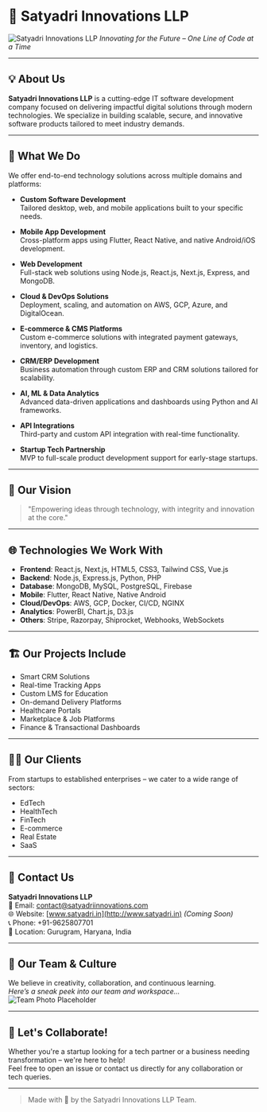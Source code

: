 # 🚀 Satyadri Innovations LLP

![Satyadri Innovations LLP]([https://via.placeholder.com/800x200.png?text=Satyadri+Innovations+LLP+Logo](https://thumbs.dreamstime.com/b/hand-holding-light-bulb-business-digital-marketing-innovation-technology-icons-network-hand-holding-light-bulb-business-138534565.jpg))  
*Innovating for the Future – One Line of Code at a Time*

---

## 💡 About Us

**Satyadri Innovations LLP** is a cutting-edge IT software development company focused on delivering impactful digital solutions through modern technologies. We specialize in building scalable, secure, and innovative software products tailored to meet industry demands.

---

## 🔧 What We Do

We offer end-to-end technology solutions across multiple domains and platforms:

- **Custom Software Development**  
  Tailored desktop, web, and mobile applications built to your specific needs.

- **Mobile App Development**  
  Cross-platform apps using Flutter, React Native, and native Android/iOS development.

- **Web Development**  
  Full-stack web solutions using Node.js, React.js, Next.js, Express, and MongoDB.

- **Cloud & DevOps Solutions**  
  Deployment, scaling, and automation on AWS, GCP, Azure, and DigitalOcean.

- **E-commerce & CMS Platforms**  
  Custom e-commerce solutions with integrated payment gateways, inventory, and logistics.

- **CRM/ERP Development**  
  Business automation through custom ERP and CRM solutions tailored for scalability.

- **AI, ML & Data Analytics**  
  Advanced data-driven applications and dashboards using Python and AI frameworks.

- **API Integrations**  
  Third-party and custom API integration with real-time functionality.

- **Startup Tech Partnership**  
  MVP to full-scale product development support for early-stage startups.

---

## 🧠 Our Vision

> "Empowering ideas through technology, with integrity and innovation at the core."

---

## 🌐 Technologies We Work With

- **Frontend**: React.js, Next.js, HTML5, CSS3, Tailwind CSS, Vue.js  
- **Backend**: Node.js, Express.js, Python, PHP  
- **Database**: MongoDB, MySQL, PostgreSQL, Firebase  
- **Mobile**: Flutter, React Native, Native Android  
- **Cloud/DevOps**: AWS, GCP, Docker, CI/CD, NGINX  
- **Analytics**: PowerBI, Chart.js, D3.js  
- **Others**: Stripe, Razorpay, Shiprocket, Webhooks, WebSockets

---

## 🏗️ Our Projects Include

- Smart CRM Solutions  
- Real-time Tracking Apps  
- Custom LMS for Education  
- On-demand Delivery Platforms  
- Healthcare Portals  
- Marketplace & Job Platforms  
- Finance & Transactional Dashboards

---

## 🧑‍💼 Our Clients

From startups to established enterprises – we cater to a wide range of sectors:

- EdTech  
- HealthTech  
- FinTech  
- E-commerce  
- Real Estate  
- SaaS

---

## 📍 Contact Us

**Satyadri Innovations LLP**  
📧 Email: [contact@satyadriinnovations.com](mailto:contact@satyadriinnovations.com)  
🌐 Website: [www.satyadri.in](http://www.satyadri.in) *(Coming Soon)*  
📞 Phone: +91-9625807701  
📍 Location: Gurugram, Haryana, India

---

## 📸 Our Team & Culture

We believe in creativity, collaboration, and continuous learning.  
*Here’s a sneak peek into our team and workspace...*  
![Team Photo Placeholder](https://via.placeholder.com/600x300.png?text=Team+Satyadri+Innovations)

---

## 🤝 Let's Collaborate!

Whether you're a startup looking for a tech partner or a business needing transformation – we're here to help!  
Feel free to open an issue or contact us directly for any collaboration or tech queries.

---

> Made with 💙 by the Satyadri Innovations LLP Team.

